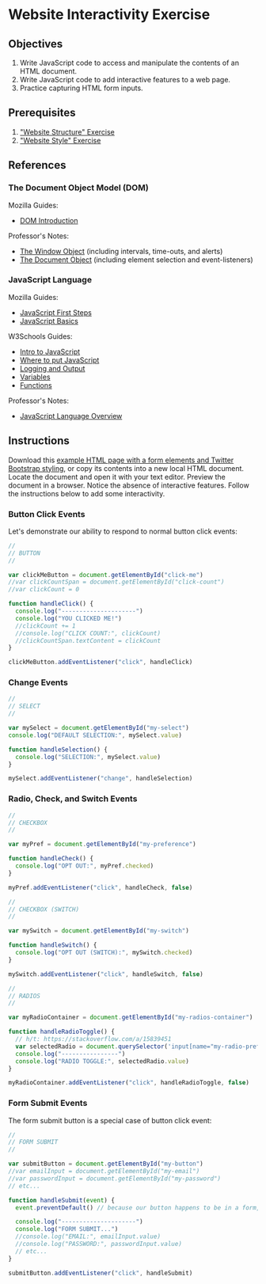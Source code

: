 # Website Interactivity Exercise

## Objectives

  1. Write JavaScript code to access and manipulate the contents of an HTML document.
  2. Write JavaScript code to add interactive features to a web page.
  2. Practice capturing HTML form inputs.

## Prerequisites

  1. ["Website Structure" Exercise](/exercises/website-structure/exercise.md)
  2. ["Website Style" Exercise](/exercises/website-style/exercise.md)

## References

### The Document Object Model (DOM)

Mozilla Guides:

  + [DOM Introduction](https://developer.mozilla.org/en-US/docs/Web/API/Document_Object_Model/Introduction)

Professor's Notes:

  + [The Window Object](/notes/javascript/window.md) (including intervals, time-outs, and alerts)
  + [The Document Object](/notes/javascript/document.md) (including element selection and event-listeners)

### JavaScript Language

Mozilla Guides:

  + [JavaScript First Steps](https://developer.mozilla.org/en-US/docs/Learn/JavaScript/First_steps)
  + [JavaScript Basics](https://developer.mozilla.org/en-US/docs/Learn/Getting_started_with_the_web/JavaScript_basics)

W3Schools Guides:

  + [Intro to JavaScript](https://www.w3schools.com/js/js_intro.asp)
  + [Where to put JavaScript](https://www.w3schools.com/js/js_whereto.asp)
  + [Logging and Output](https://www.w3schools.com/js/js_output.asp)
  + [Variables](https://www.w3schools.com/js/js_variables.asp)
  + [Functions](https://www.w3schools.com/js/js_functions.asp)

Professor's Notes:
  + [JavaScript Language Overview](/notes/javascript/README.md)

## Instructions

Download this [example HTML page with a form elements and Twitter Bootstrap styling](/exercises/website-interactivity/bootstrap_5_form.html), or copy its contents into a new local HTML document. Locate the document and open it with your text editor. Preview the document in a browser. Notice the absence of interactive features. Follow the instructions below to add some interactivity.

### Button Click Events

Let's demonstrate our ability to respond to normal button click events:

```js
//
// BUTTON
//

var clickMeButton = document.getElementById("click-me")
//var clickCountSpan = document.getElementById("click-count")
//var clickCount = 0

function handleClick() {
  console.log("---------------------")
  console.log("YOU CLICKED ME!")
  //clickCount += 1
  //console.log("CLICK COUNT:", clickCount)
  //clickCountSpan.textContent = clickCount
}

clickMeButton.addEventListener("click", handleClick)
```

### Change Events

```js
//
// SELECT
//

var mySelect = document.getElementById("my-select")
console.log("DEFAULT SELECTION:", mySelect.value)

function handleSelection() {
  console.log("SELECTION:", mySelect.value)
}

mySelect.addEventListener("change", handleSelection)
```

### Radio, Check, and Switch Events

```js
//
// CHECKBOX
//

var myPref = document.getElementById("my-preference")

function handleCheck() {
  console.log("OPT OUT:", myPref.checked)
}

myPref.addEventListener("click", handleCheck, false)

//
// CHECKBOX (SWITCH)
//

var mySwitch = document.getElementById("my-switch")

function handleSwitch() {
  console.log("OPT OUT (SWITCH):", mySwitch.checked)
}

mySwitch.addEventListener("click", handleSwitch, false)

//
// RADIOS
//

var myRadioContainer = document.getElementById("my-radios-container")

function handleRadioToggle() {
  // h/t: https://stackoverflow.com/a/15839451
  var selectedRadio = document.querySelector('input[name="my-radio-preference"]:checked')
  console.log("----------------")
  console.log("RADIO TOGGLE:", selectedRadio.value)
}

myRadioContainer.addEventListener("click", handleRadioToggle, false)
```

### Form Submit Events

The form submit button is a special case of button click event:

```js
//
// FORM SUBMIT
//

var submitButton = document.getElementById("my-button")
//var emailInput = document.getElementById("my-email")
//var passwordInput = document.getElementById("my-password")
// etc...

function handleSubmit(event) {
  event.preventDefault() // because our button happens to be in a form, we prevent the default form action that would be triggered when the form is submitted

  console.log("---------------------")
  console.log("FORM SUBMIT...")
  //console.log("EMAIL:", emailInput.value)
  //console.log("PASSWORD:", passwordInput.value)
  // etc...
}

submitButton.addEventListener("click", handleSubmit)
```
